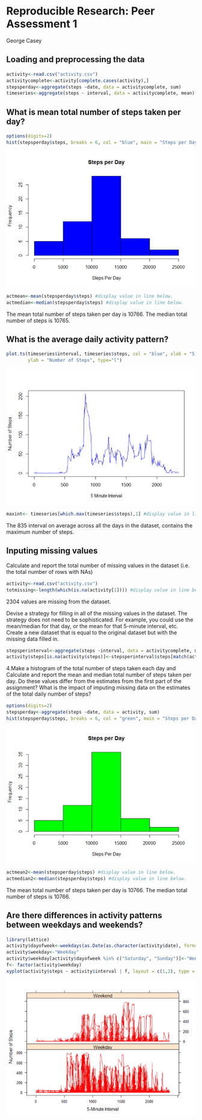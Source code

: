 # Reproducible Research: Peer Assessment 1
George Casey  


## Loading and preprocessing the data


```r
activity<-read.csv("activity.csv")
activitycomplete<-activity[complete.cases(activity),]
stepsperday<-aggregate(steps ~date, data = activitycomplete, sum)
timeseries<-aggregate(steps ~ interval, data = activitycomplete, mean)
```

## What is mean total number of steps taken per day?


```r
options(digits=2)
hist(stepsperday$steps, breaks = 6, col = "blue", main = "Steps per Day", xlab = "Steps Per Day")
```

![](PA1_template_files/figure-html/unnamed-chunk-2-1.png) 

```r
actmean<-mean(stepsperday$steps) #display value in line below.
actmedian<-median(stepsperday$steps) #display value in line below.
```

The mean total number of steps taken per day is 10766.  The median total number of steps is 10765.

## What is the average daily activity pattern?


```r
plot.ts(timeseries$interval, timeseries$steps, col = "blue", xlab = "5 Minute Interval",
        ylab = "Number of Steps", type="l")
```

![](PA1_template_files/figure-html/unnamed-chunk-3-1.png) 

```r
maxint<- timeseries[which.max(timeseries$steps),1] #display value in line below.
```
The 835 interval on average across all the days in the dataset, contains the maximum number of steps.

## Inputing missing values

Calculate and report the total number of missing values in the dataset (i.e. the total number of rows with NAs)


```r
activity<-read.csv("activity.csv")
totmissing<-length(which(is.na(activity[1]))) #display value in line below.
```

2304 values are missing from the dataset.

Devise a strategy for filling in all of the missing values in the dataset. The strategy does not need to be sophisticated. For example, you could use the mean/median for that day, or the mean for that 5-minute interval, etc. Create a new dataset that is equal to the original dataset but with the missing data filled in.


```r
stepsperinterval<-aggregate(steps ~interval, data = activitycomplete, mean)
activity$steps[is.na(activity$steps)]<-stepsperinterval$steps[match(activity$interval, stepsperinterval$interval)][is.na(activity$steps)] #replace NA values with the mean for that interval
```

4.Make a histogram of the total number of steps taken each day and Calculate and report the mean and median total number of steps taken per day. Do these values differ from the estimates from the first part of the assignment? What is the impact of imputing missing data on the estimates of the total daily number of steps?


```r
options(digits=2)
stepsperday<-aggregate(steps ~date, data = activity, sum)
hist(stepsperday$steps, breaks = 6, col = "green", main = "Steps per Day", xlab = "Steps Per Day")
```

![](PA1_template_files/figure-html/unnamed-chunk-6-1.png) 

```r
actmean2<-mean(stepsperday$steps) #display value in line below.
actmedian2<-median(stepsperday$steps) #display value in line below.
```

The mean total number of steps taken per day is 10766.  The median total number of steps is 10766.

## Are there differences in activity patterns between weekdays and weekends?


```r
library(lattice)
activity$dayofweek<-weekdays(as.Date(as.character(activity$date), format="%Y-%m-%d"))
activity$weekday<-"Weekday"
activity$weekday[activity$dayofweek %in% c("Saturday", "Sunday")]<-"Weekend"
f<- factor(activity$weekday)
xyplot(activity$steps ~ activity$interval | f, layout = c(1,2), type = "l", xlab = "5-Minute Interval", ylab = "Number of Steps", col = "red")
```

![](PA1_template_files/figure-html/unnamed-chunk-7-1.png) 
